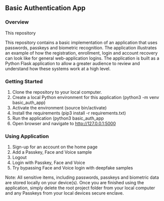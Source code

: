 ## Basic Authentication App

### Overview

This repository

This repository contains a basic implementation of an application that uses passwords, passkeys and biometric recognition. The application illustrates an example of how the registration, enrollment, login and account recovery can look like for general web-application logins. The application is built as a Python Flask application to allow a greater audience to review and understand how these systems work at a high level. 

### Getting Started

1. Clone the repository to your local computer.
2. Create a local Python environment for this application (python3 -m venv basic_auth_app)
3. Activate the environment (source bin/activate)
4. Install the requirements (pip3 install -r requirements.txt)
5. Run the application (python3 basic_auth_app
6. Open browser and navigate to http://127.0.0.1:5000

### Using Application

1. Sign-up for an account on the home page
2. Add a Passkey, Face and Voice sample
3. Logout
4. Login with Passkey, Face and Voice
5. Try bypassing Face and Voice login with deepfake samples

Note: All sensitive items, including passwords, passkeys and biometric data are stored locally on your device(s). Once you are finished using the application, simply delete the root project folder from your local computer and any Passkeys from your local devices secure enclave. 
